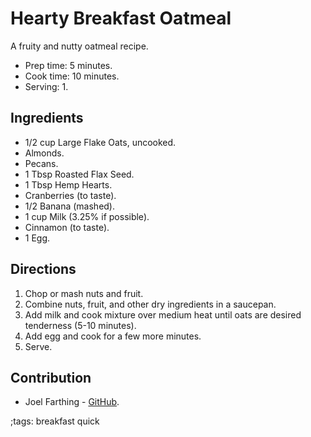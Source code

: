 # Hearty Breakfast Oatmeal

A fruity and nutty oatmeal recipe.

- Prep time: 5 minutes.
- Cook time: 10 minutes.
- Serving: 1.

## Ingredients

- 1/2 cup Large Flake Oats, uncooked.
- Almonds.
- Pecans.
- 1 Tbsp Roasted Flax Seed.
- 1 Tbsp Hemp Hearts.
- Cranberries (to taste).
- 1/2 Banana (mashed).
- 1 cup Milk (3.25% if possible).
- Cinnamon (to taste).
- 1 Egg.

## Directions

1. Chop or mash nuts and fruit.
2. Combine nuts, fruit, and other dry ingredients in a saucepan.
3. Add milk and cook mixture over medium heat until oats are desired tenderness
   (5-10 minutes).
4. Add egg and cook for a few more minutes.
5. Serve.

## Contribution

- Joel Farthing - [GitHub](https://github.com/J-F-Far).

;tags: breakfast quick

